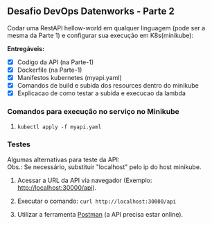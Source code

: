 ## Desafio DevOps Datenworks - Parte 2

Codar uma RestAPI hellow-world em qualquer linguagem (pode ser a mesma da Parte 1) e configurar sua execução em K8s(minikube):

**Entregáveis:**

- [x] Codigo da API (na Parte-1)
- [x] Dockerfile (na Parte-1)
- [x] Manifestos kubernetes (myapi.yaml)
- [x] Comandos de build e subida dos resources dentro do minikube
- [x] Explicacao de como testar a subida e execucao da lambda

### Comandos para execução no serviço no Minikube

1. `kubectl apply -f myapi.yaml`

### Testes

Algumas alternativas para teste da API:\
Obs.: Se necessário, substituir "localhost" pelo ip do host minikube.

1. Acessar a URL da API via navegador (Exemplo: [http://localhost:30000/api](http://localhost:30000/api)).

2. Executar o comando:
`curl http://localhost:30000/api`

3. Utilizar a ferramenta [Postman](https://web.postman.co/) (a API precisa estar online).
